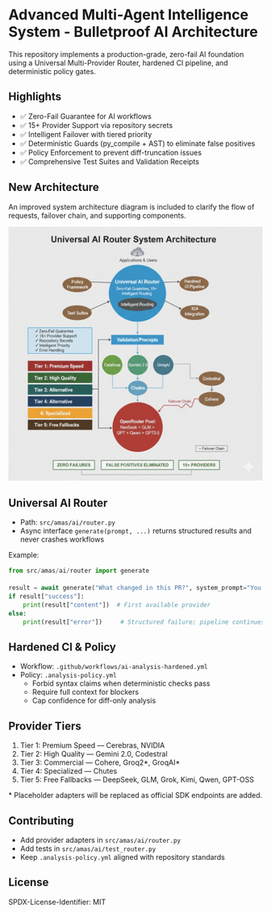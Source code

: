 # Advanced Multi-Agent Intelligence System - Bulletproof AI Architecture

This repository implements a production-grade, zero-fail AI foundation using a Universal Multi-Provider Router, hardened CI pipeline, and deterministic policy gates.

## Highlights
- ✅ Zero-Fail Guarantee for AI workflows
- ✅ 15+ Provider Support via repository secrets
- ✅ Intelligent Failover with tiered priority
- ✅ Deterministic Guards (py_compile + AST) to eliminate false positives
- ✅ Policy Enforcement to prevent diff-truncation issues
- ✅ Comprehensive Test Suites and Validation Receipts

## New Architecture

An improved system architecture diagram is included to clarify the flow of requests, failover chain, and supporting components.

![Architecture](docs/images/universal_ai_router_architecture.png)

## Universal AI Router
- Path: `src/amas/ai/router.py`
- Async interface `generate(prompt, ...)` returns structured results and never crashes workflows

Example:
```python
from src/amas/ai/router import generate

result = await generate("What changed in this PR?", system_prompt="You are a senior reviewer.")
if result["success"]:
    print(result["content"])  # First available provider
else:
    print(result["error"])     # Structured failure; pipeline continues
```

## Hardened CI & Policy
- Workflow: `.github/workflows/ai-analysis-hardened.yml`
- Policy: `.analysis-policy.yml`
  - Forbid syntax claims when deterministic checks pass
  - Require full context for blockers
  - Cap confidence for diff-only analysis

## Provider Tiers
1. Tier 1: Premium Speed — Cerebras, NVIDIA
2. Tier 2: High Quality — Gemini 2.0, Codestral
3. Tier 3: Commercial — Cohere, Groq2*, GroqAI*
4. Tier 4: Specialized — Chutes
5. Tier 5: Free Fallbacks — DeepSeek, GLM, Grok, Kimi, Qwen, GPT-OSS

\* Placeholder adapters will be replaced as official SDK endpoints are added.

## Contributing
- Add provider adapters in `src/amas/ai/router.py`
- Add tests in `src/amas/ai/test_router.py`
- Keep `.analysis-policy.yml` aligned with repository standards

## License
SPDX-License-Identifier: MIT
